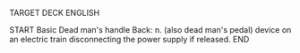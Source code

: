 TARGET DECK
ENGLISH

START
Basic
Dead man's handle
Back: n. (also dead man's pedal) device on an electric train disconnecting the power supply if released.
END
